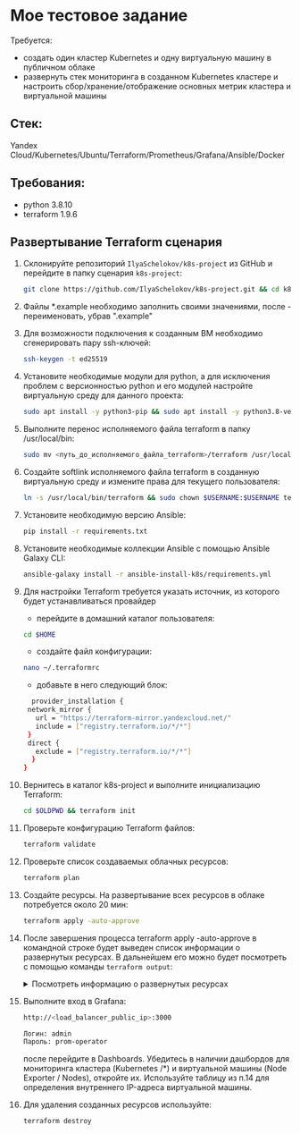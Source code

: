 # Мое тестовое задание
Требуется:
- создать один кластер Kubernetes и одну виртуальную машину в публичном облаке
- развернуть стек мониторинга в созданном Kubernetes кластере и настроить сбор/хранение/отображение основных метрик кластера и виртуальной машины

## Стек:
Yandex Cloud/Kubernetes/Ubuntu/Terraform/Prometheus/Grafana/Ansible/Docker

## Требования:
- python 3.8.10
- terraform 1.9.6

## Развертывание Terraform сценария
1. Склонируйте репозиторий `IlyaSchelokov/k8s-project` из GitHub и перейдите в папку сценария `k8s-project`:
    ```bash
    git clone https://github.com/IlyaSchelokov/k8s-project.git && cd k8s-project
    ```
2. Файлы *.example необходимо заполнить своими значениями, после - переименовать, убрав ".example"
3. Для возможности подключения к созданным ВМ необходимо сгенерировать пару ssh-ключей:
   ```bash
   ssh-keygen -t ed25519
   ```
4. Установите необходимые модули для python, а для исключения проблем с версионностью python и его модулей настройте виртуальную среду для данного проекта:
   ```bash
   sudo apt install -y python3-pip && sudo apt install -y python3.8-venv && python3.8 -m venv .vevn && source .vevn/bin/activate
   ```
5. Выполните перенос исполняемого файла terraform в папку /usr/local/bin:
   ```bash
   sudo mv <путь_до_исполняемого_файла_terraform>/terraform /usr/local/bin/
   ```
6. Создайте softlink исполняемого файла terraform в созданную виртуальную среду и измените права для текущего пользователя:
    ```bash
    ln -s /usr/local/bin/terraform && sudo chown $USERNAME:$USERNAME terraform
    ```
7. Установите необходимую версию Ansible:
   ```bash
   pip install -r requirements.txt
   ```
8. Установите необходимые коллекции Ansible с помощью Ansible Galaxy CLI:
   ```bash
   ansible-galaxy install -r ansible-install-k8s/requirements.yml
   ```
9. Для настройки Terraform требуется указать источник, из которого будет устанавливаться провайдер
   
    - перейдите в домашний каталог пользователя:
   ```bash
   cd $HOME
   ```
    - создайте файл конфигурации:
   ```bash
   nano ~/.terraformrc
   ```
    - добавьте в него следующий блок:
   ```bash
     provider_installation {
    network_mirror {
      url = "https://terraform-mirror.yandexcloud.net/"
      include = ["registry.terraform.io/*/*"]
    }
    direct {
      exclude = ["registry.terraform.io/*/*"]
     }
   }
   ```
10. Вернитесь в каталог k8s-project и выполните инициализацию Terraform:
    ```bash
    cd $OLDPWD && terraform init
    ```
11. Проверьте конфигурацию Terraform файлов:
    ```bash
    terraform validate
    ```
12. Проверьте список создаваемых облачных ресурсов:
    ```bash
    terraform plan
    ```
13. Создайте ресурсы. На развертывание всех ресурсов в облаке потребуется около 20 мин:
    ```bash
    terraform apply -auto-approve
    ```
14. После завершения процесса terraform apply -auto-approve в командной строке будет выведен список информации о развернутых ресурсах. В дальнейшем его можно будет посмотреть с помощью команды `terraform output`:

    <details>
    <summary>Посмотреть информацию о развернутых ресурсах</summary>

    | Название | Описание |
    | ----------- | ----------- |
    | `load_balancer_public_ip` | Публичный IP-адрес сетевого балансировщика
    | `internal_ip_k8s-master` | Внутренний IP-адрес k8s-master
    | `internal_ip_node1` | Внутренний IP-адрес node1
    | `internal_ip_node2` | Внутренний IP-адрес node2
    | `internal_ip_vm` | Внутренний IP-адрес vm

    </details>

16. Выполните вход в Grafana:
    ```bash
    http://<load_balancer_public_ip>:3000
    ```
    ```bash
    Логин: admin
    Пароль: prom-operator
    ```
    после перейдите в Dashboards. 
    Убедитесь в наличии дашбордов для мониторинга кластера (Kubernetes /*) и виртуальной машины (Node Exporter / Nodes), откройте их.
    Используйте таблицу из п.14 для определения внутреннего IP-адреса виртуальной машины.

18. Для удаления созданных ресурсов используйте:
    ```bash
    terraform destroy
    ```
